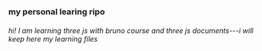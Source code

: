 ### my personal learing ripo

###### hi! I am learning three js with bruno course and three js documents---i will keep here  my learning files